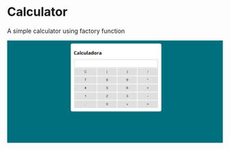 # Calculator
A simple calculator using factory function

<img width="700px" src="assets/img/calculator.png" />